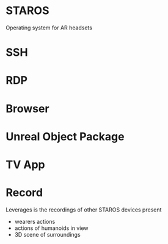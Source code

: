 # STAROS
Operating system for AR headsets


# SSH

# RDP

# Browser

# Unreal Object Package

# TV App

# Record

Leverages is the recordings of other STAROS devices present
 
 - wearers actions
 - actions of humanoids in view
 - 3D scene of surroundings

